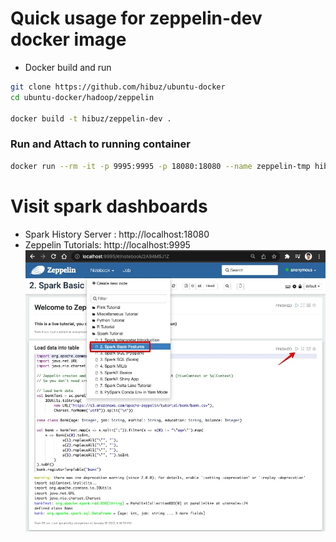 # Quick usage for zeppelin-dev docker image
- Docker build and run
``` bash
git clone https://github.com/hibuz/ubuntu-docker
cd ubuntu-docker/hadoop/zeppelin

docker build -t hibuz/zeppelin-dev .
```

### Run and Attach to running container
``` bash
docker run --rm -it -p 9995:9995 -p 18080:18080 --name zeppelin-tmp hibuz/zeppelin-dev
```

# Visit spark dashboards

- Spark History Server : http://localhost:18080
- Zeppelin Tutorials: http://localhost:9995
![Zeppelin Tutorials](.assets/zeppelin_dev.jpg)
